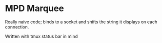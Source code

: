 MPD Marquee
==

Really naive code; binds to a socket and shifts the string it displays on each connection.

Written with tmux status bar in mind

